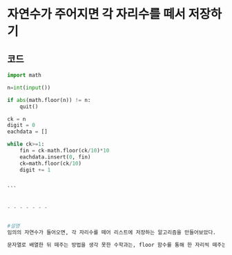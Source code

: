 자연수가 주어지면 각 자리수를 떼서 저장하기
=========

코드
------

```` python
import math

n=int(input())

if abs(math.floor(n)) != n:
    quit()

ck = n
digit = 0
eachdata = []

while ck>=1:
    fin = ck-math.floor(ck/10)*10
    eachdata.insert(0, fin)
    ck=math.floor(ck/10)
    digit += 1
    
   
```


- - - - - - -


#설명
임의의 자연수가 들어오면, 각 자리수를 떼어 리스트에 저장하는 알고리즘을 만들어보았다.

문자열로 배열한 뒤 떼주는 방법을 생각 못한 수학과는, floor 함수를 통해 한 자리씩 떼주는 방법을 사용하였다.
